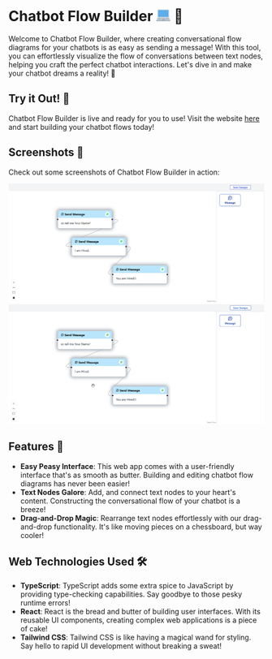 # Chatbot Flow Builder <img src="./public/favicon.svg" alt="Screenshot" style="width:28px;"> 💬

Welcome to Chatbot Flow Builder, where creating conversational flow diagrams for your chatbots is as easy as sending a message! With this tool, you can effortlessly visualize the flow of conversations between text nodes, helping you craft the perfect chatbot interactions. Let's dive in and make your chatbot dreams a reality! 🎉

## Try it Out! 🚀

Chatbot Flow Builder is live and ready for you to use! Visit the website [here](#) and start building your chatbot flows today!

## Screenshots 📸

Check out some screenshots of Chatbot Flow Builder in action:

![Screenshot](./public/screenshot/Screenshot.png)
![ScreenshotGIF](./public/screenshot/ScreenshotGIF.gif)

## Features 🚀

- **Easy Peasy Interface**: This web app comes with a user-friendly interface that's as smooth as butter. Building and editing chatbot flow diagrams has never been easier!
- **Text Nodes Galore**: Add, and connect text nodes to your heart's content. Constructing the conversational flow of your chatbot is a breeze!
- **Drag-and-Drop Magic**: Rearrange text nodes effortlessly with our drag-and-drop functionality. It's like moving pieces on a chessboard, but way cooler!

## Web Technologies Used 🛠️

- **TypeScript**: TypeScript adds some extra spice to JavaScript by providing type-checking capabilities. Say goodbye to those pesky runtime errors!
- **React**: React is the bread and butter of building user interfaces. With its reusable UI components, creating complex web applications is a piece of cake!
- **Tailwind CSS**: Tailwind CSS is like having a magical wand for styling. Say hello to rapid UI development without breaking a sweat!
